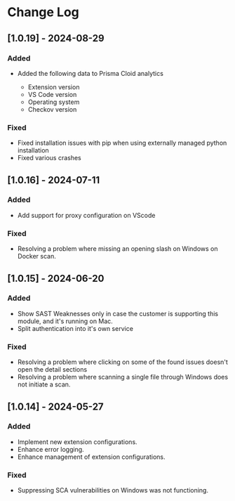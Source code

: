 # Change Log

## [1.0.19] - 2024-08-29

### Added

- Added the following data to Prisma Cloid analytics

    - Extension version
    - VS Code version
    - Operating system
    - Checkov version

### Fixed

- Fixed installation issues with pip when using externally managed python installation
- Fixed various crashes

## [1.0.16] - 2024-07-11

### Added

- Add support for proxy configuration on VScode

### Fixed

- Resolving a problem where missing an opening slash on Windows on Docker scan.

## [1.0.15] - 2024-06-20

### Added

- Show SAST Weaknesses only in case the customer is supporting this module, and it's running on Mac.
- Split authentication into it's own service

### Fixed

- Resolving a problem where clicking on some of the found issues doesn't open the detail sections
- Resolving a problem where scanning a single file through Windows does not initiate a scan.


## [1.0.14] - 2024-05-27

### Added

- Implement new extension configurations.
- Enhance error logging.
- Enhance management of extension configurations.

### Fixed

- Suppressing SCA vulnerabilities on Windows was not functioning.
